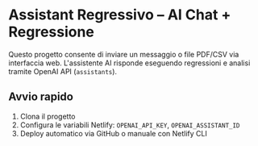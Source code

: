 # Assistant Regressivo – AI Chat + Regressione

Questo progetto consente di inviare un messaggio o file PDF/CSV via interfaccia web.
L'assistente AI risponde eseguendo regressioni e analisi tramite OpenAI API (`assistants`).

## Avvio rapido

1. Clona il progetto
2. Configura le variabili Netlify: `OPENAI_API_KEY`, `OPENAI_ASSISTANT_ID`
3. Deploy automatico via GitHub o manuale con Netlify CLI
